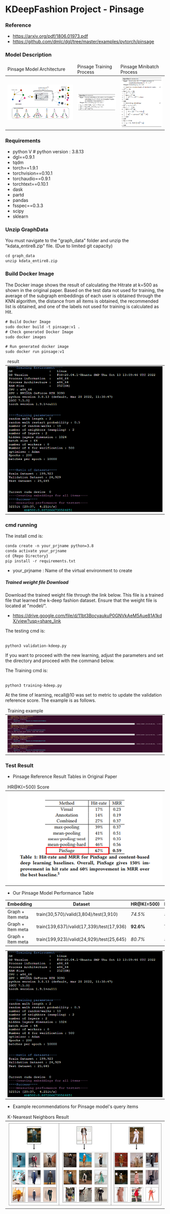 # KDeepFashion Project - Pinsage 

### Reference
- https://arxiv.org/pdf/1806.01973.pdf
- https://github.com/dmlc/dgl/tree/master/examples/pytorch/pinsage


### Model Description 
<table>
    <thead>
        <tr>
            <td>Pinsage Model Architecture</td>
            <td>Pinsage Training Process</td>
            <td>Pinsage Minibatch Process</td>
        </tr>
    </thead>
    <tbody>
        <tr>
            <td><img src="https://github.com/hyunyongPark/KDeep_Recommendation/blob/main/img/architecture.PNG"/></td>
            <td><img src="https://github.com/hyunyongPark/KDeep_Recommendation/blob/main/img/architecture2.PNG"/></td>
            <td><img src="https://github.com/hyunyongPark/KDeep_Recommendation/blob/main/img/architecture3.PNG"/></td>
        </tr>
    </tbody>
</table>



### Requirements
- python V  # python version : 3.8.13
- dgl==0.9.1
- tqdm
- torch==1.9.1
- torchvision==0.10.1
- torchaudio==0.9.1
- torchtext==0.10.1
- dask
- partd
- pandas
- fsspec==0.3.3
- scipy
- sklearn

### Unzip GraphData
You must navigate to the "graph_data" folder and unzip the "kdata_entire8.zip" file. (Due to limited git capacity)
```
cd graph_data
unzip kdata_entire8.zip
```

### Build Docker Image
The Docker image shows the result of calculating the Hitrate at k=500 as shown in the original paper. 
Based on the test data not used for training, the average of the subgraph embeddings of each user is obtained through the KNN algorithm, the distance from all items is obtained, the recommended list is obtained, and one of the labels not used for training is calculated as Hit.
```
# Build Docker Image
sudo docker build -t pinsage:v1 .
# Check generated Docker Image
sudo docker images
```

```
# Run generated docker image
sudo docker run pinsage:v1
```

<table>
    <thead>
        <tr>
            <td>result</td>
        </tr>
    </thead>
    <tbody>
        <tr>
            <td><img src="https://github.com/hyunyongPark/KDeep_Recommendation/blob/main/img/performance_K500_whole.PNG"/></td>
        </tr>
    </tbody>
</table>



### cmd running

The install cmd is:
```
conda create -n your_prjname python=3.8
conda activate your_prjname
cd {Repo Directory}
pip install -r requirements.txt
```
- your_prjname : Name of the virtual environment to create


##### Trained weight file Download 
Download the trained weight file through the link below.
This file is a trained file that learned the k-deep fashion dataset.
Ensure that the weight file is located at "model/".
- https://drive.google.com/file/d/11bt3BocyaukuP0GNVkAeM5Aue81A1kdX/view?usp=share_link

The testing cmd is: 
```

python3 validation-kdeep.py 

```

If you want to proceed with the new learning, adjust the parameters and set the directory and proceed with the command below.

The Training cmd is:
```

python3 training-kdeep.py 

```

At the time of learning, recall@10 was set to metric to update the validation reference score. The example is as follows.

<table>
    <thead>
        <tr>
            <td>Training example</td>
        </tr>
    </thead>
    <tbody>
        <tr>
            <td><img src="https://github.com/hyunyongPark/KDeep_Recommendation/blob/main/img/training_log.PNG"/></td>
        </tr>
    </tbody>
</table>


### Test Result
- Pinsage Reference Result Tables in Original Paper
<table>
    <thead>
        <tr>
            <td>HR@K(=500) Score</td>
        </tr>
    </thead>
    <tbody>
        <tr>
            <td><img src="https://github.com/hyunyongPark/KDeep_Recommendation/blob/main/img/performance_paper.PNG"/></td>
        </tr>
    </tbody>
</table>


- Our Pinsage Model Performance Table

|Embedding|Dataset|HR@K(=500)|HR@K(=50)|HR@K(=30)|
|---|---|---|---|---|
|Graph + Item meta|train(30,570)/valid(3,804)/test(3,910)|*74.5%*|*54.8%*|*38.2%*|
|Graph + Item meta|train(139,637)/valid(17,339)/test(17,936)|**92.6%**|**74.8%**|**49.6%**|
|Graph + Item meta|train(199,923)/valid(24,929)/test(25,645)|*80.7%*|*53.0%*|*40.2%*|

<table>
    </thead>
    <tbody>
        <tr>
            <td><img src="https://github.com/hyunyongPark/KDeep_Recommendation/blob/main/img/performance_K500_whole.PNG"/></td>
        </tr>
    </tbody>
</table>

- Example recommendations for Pinsage model's query items
<table>
    <thead>
        <tr>
            <td>K-Neareast Neighbors Result</td>
        </tr>
    </thead>
    <tbody>
        <tr>
            <td><img src="https://github.com/hyunyongPark/KDeep_Recommendation/blob/main/img/example1.png"/></td>
        </tr>
    </tbody>
</table>
